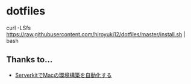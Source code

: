 # dotfiles

curl -LSfs https://raw.githubusercontent.com/hiroyuki12/dotfiles/master/install.sh | bash

## Thanks to...

* [ServerkitでMacの環境構築を自動化する](http://qiita.com/r7kamura/items/591e96861f025fb22998)
